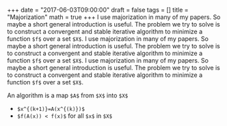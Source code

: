 +++
date = "2017-06-03T09:00:00"
draft = false
tags = []
title = "Majorization"
math = true
+++
I use majorization in many of my papers. So maybe a short general introduction is useful. The problem we try to solve is to construct a convergent and stable iterative algorithm to minimize a function `$f$` over a set `$X$`. 
I use majorization in many of my papers. So maybe a short general introduction is useful. The problem we try to solve is to construct a convergent and stable iterative algorithm to minimize a function `$f$` over a set `$X$`. 
I use majorization in many of my papers. So maybe a short general introduction is useful. The problem we try to solve is to construct a convergent and stable iterative algorithm to minimize a function `$f$` over a set `$X$`. 

An algorithm is a map `$A$` from `$X$` into `$X$` 

* `$x^{(k+1)}=A(x^{(k)})$`
* `$f(A(x)) < f(x)$` for all `$x$` in `$X$`


<script type="text/javascript"
  src="https://cdn.mathjax.org/mathjax/latest/MathJax.js?config=TeX-AMS-MML_HTMLorMML">
</script>
<script type="text/x-mathjax-config">
MathJax.Hub.Config({
  tex2jax: {
    inlineMath: [['$','$'], ['\\(','\\)']],
    displayMath: [['$$','$$'], ['\[','\]']],
    processEscapes: true,
    processEnvironments: true,
    skipTags: ['script', 'noscript', 'style', 'textarea', 'pre'],
    TeX: { equationNumbers: { autoNumber: "AMS" },
         extensions: ["AMSmath.js", "AMSsymbols.js"] }
  }
});
</script>
<script type="text/x-mathjax-config">
  MathJax.Hub.Queue(function() {
    var all = MathJax.Hub.getAllJax(), i;
    for(i = 0; i < all.length; i += 1) {
        all[i].SourceElement().parentNode.className += ' has-jax';
    }
});
</script>
